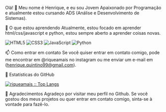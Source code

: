 Olá! 👋
Meu nome é Henrique, e eu sou Jovem Apaixonado por Programação e atualmente estou cursando ADS (Análise e Desenvolvimento de Sistemas).

🌱 O que estou aprendendo
Atualmente, estou focado em aprender html/css/javascript e python, estou sempre aberto a aprender coisas novas.

<p align="left">
  <img src="https://img.shields.io/badge/-HTML5-E34F26?style=flat-square&logo=html5&logoColor=white" alt="HTML5" />
  <img src="https://img.shields.io/badge/-CSS3-1572B6?style=flat-square&logo=css3&logoColor=white" alt="CSS3" />
  <img src="https://img.shields.io/badge/-JavaScript-F7DF1E?style=flat-square&logo=javascript&logoColor=black" alt="JavaScript" />
  <img src="https://img.shields.io/badge/-Python-3776AB?style=flat-square&logo=python&logoColor=white" alt="Python" />
</p>


📫 Como entrar em contato
Se você quiser entrar em contato comigo, pode me encontrar em @riqueamais no instagram ou me enviar um e-mail em (henrique.quintino99@gmail.com).

👀 Estatísticas do GitHub




<p align="left">
  <a href="#"><img src="https://github-readme-stats.vercel.app/api/top-langs/?username=riqueamais&layout=compact&theme=radical" alt="riqueamais :: Top Langs" /></a>
</p>



🎉 Agradecimentos
Agradeço por visitar meu perfil no Github. Se você gostou dos meus projetos ou quer entrar em contato comigo, sinta-se à vontade para fazê-lo.
